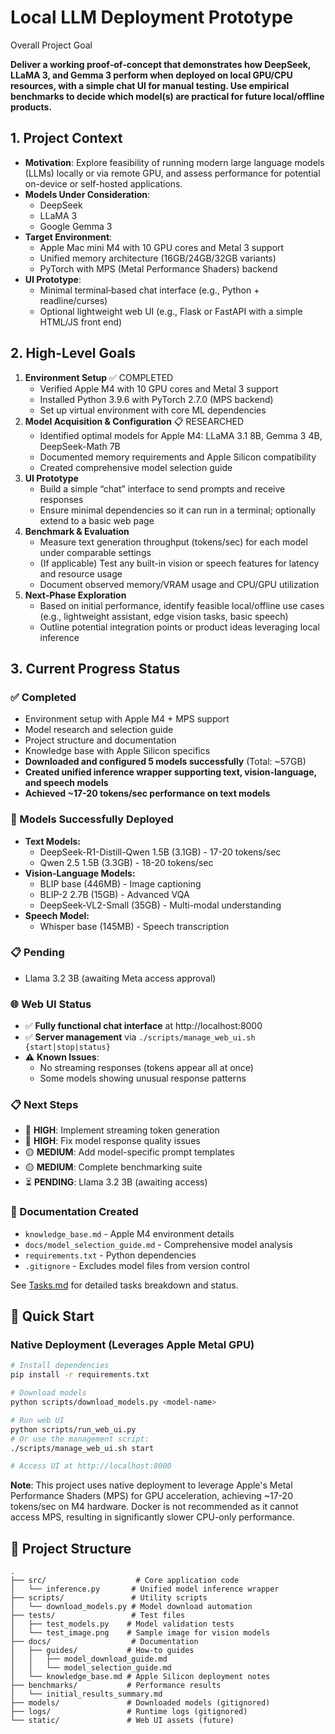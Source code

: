 # Local LLM Deployment Prototype

Overall Project Goal

**Deliver a working proof‐of‐concept that demonstrates how DeepSeek, LLaMA 3, and Gemma 3 perform when deployed on local GPU/CPU resources, with a simple chat UI for manual testing. Use empirical benchmarks to decide which model(s) are practical for future local/offline products.**

## 1. Project Context
- **Motivation**: Explore feasibility of running modern large language models (LLMs) locally or via remote GPU, and assess performance for potential on-device or self-hosted applications.
- **Models Under Consideration**:
  - DeepSeek
  - LLaMA 3
  - Google Gemma 3
- **Target Environment**:
  - Apple Mac mini M4 with 10 GPU cores and Metal 3 support
  - Unified memory architecture (16GB/24GB/32GB variants)
  - PyTorch with MPS (Metal Performance Shaders) backend
- **UI Prototype**:
  - Minimal terminal‐based chat interface (e.g., Python + readline/curses)
  - Optional lightweight web UI (e.g., Flask or FastAPI with a simple HTML/JS front end)

## 2. High-Level Goals
1. **Environment Setup** ✅ COMPLETED 
   - Verified Apple M4 with 10 GPU cores and Metal 3 support
   - Installed Python 3.9.6 with PyTorch 2.7.0 (MPS backend)
   - Set up virtual environment with core ML dependencies
2. **Model Acquisition & Configuration** 📋 RESEARCHED
   - Identified optimal models for Apple M4: LLaMA 3.1 8B, Gemma 3 4B, DeepSeek-Math 7B
   - Documented memory requirements and Apple Silicon compatibility
   - Created comprehensive model selection guide
3. **UI Prototype**  
   - Build a simple “chat” interface to send prompts and receive responses
   - Ensure minimal dependencies so it can run in a terminal; optionally extend to a basic web page
4. **Benchmark & Evaluation**  
   - Measure text generation throughput (tokens/sec) for each model under comparable settings
   - (If applicable) Test any built-in vision or speech features for latency and resource usage
   - Document observed memory/VRAM usage and CPU/GPU utilization
5. **Next‐Phase Exploration**  
   - Based on initial performance, identify feasible local/offline use cases (e.g., lightweight assistant, edge vision tasks, basic speech)
   - Outline potential integration points or product ideas leveraging local inference

## 3. Current Progress Status

### ✅ Completed
- Environment setup with Apple M4 + MPS support
- Model research and selection guide
- Project structure and documentation
- Knowledge base with Apple Silicon specifics
- **Downloaded and configured 5 models successfully** (Total: ~57GB)
- **Created unified inference wrapper supporting text, vision-language, and speech models**
- **Achieved ~17-20 tokens/sec performance on text models**

### 🚀 Models Successfully Deployed
- **Text Models:**
  - DeepSeek-R1-Distill-Qwen 1.5B (3.1GB) - 17-20 tokens/sec
  - Qwen 2.5 1.5B (3.3GB) - 18-20 tokens/sec
- **Vision-Language Models:**
  - BLIP base (446MB) - Image captioning
  - BLIP-2 2.7B (15GB) - Advanced VQA
  - DeepSeek-VL2-Small (35GB) - Multi-modal understanding
- **Speech Model:**
  - Whisper base (145MB) - Speech transcription

### 📋 Pending
- Llama 3.2 3B (awaiting Meta access approval)

### 🌐 Web UI Status
- ✅ **Fully functional chat interface** at http://localhost:8000
- ✅ **Server management** via `./scripts/manage_web_ui.sh {start|stop|status}`
- ⚠️ **Known Issues**:
  - No streaming responses (tokens appear all at once)
  - Some models showing unusual response patterns

### 📋 Next Steps
- 🔴 **HIGH**: Implement streaming token generation
- 🔴 **HIGH**: Fix model response quality issues  
- 🟡 **MEDIUM**: Add model-specific prompt templates
- 🟡 **MEDIUM**: Complete benchmarking suite
- ⏳ **PENDING**: Llama 3.2 3B (awaiting access)

### 📁 Documentation Created
- `knowledge_base.md` - Apple M4 environment details
- `docs/model_selection_guide.md` - Comprehensive model analysis
- `requirements.txt` - Python dependencies
- `.gitignore` - Excludes model files from version control

See [Tasks.md](./Tasks.md) for detailed tasks breakdown and status.

## 🚀 Quick Start

### Native Deployment (Leverages Apple Metal GPU)

```bash
# Install dependencies
pip install -r requirements.txt

# Download models
python scripts/download_models.py <model-name>

# Run web UI
python scripts/run_web_ui.py
# Or use the management script:
./scripts/manage_web_ui.sh start

# Access UI at http://localhost:8000
```

**Note**: This project uses native deployment to leverage Apple's Metal Performance Shaders (MPS) for GPU acceleration, achieving ~17-20 tokens/sec on M4 hardware. Docker is not recommended as it cannot access MPS, resulting in significantly slower CPU-only performance.

## 📁 Project Structure

```
.
├── src/                    # Core application code
│   └── inference.py       # Unified model inference wrapper
├── scripts/               # Utility scripts
│   └── download_models.py # Model download automation
├── tests/                 # Test files
│   ├── test_models.py    # Model validation tests
│   └── test_image.png    # Sample image for vision models
├── docs/                  # Documentation
│   ├── guides/           # How-to guides
│   │   ├── model_download_guide.md
│   │   └── model_selection_guide.md
│   └── knowledge_base.md # Apple Silicon deployment notes
├── benchmarks/           # Performance results
│   └── initial_results_summary.md
├── models/               # Downloaded models (gitignored)
├── logs/                 # Runtime logs (gitignored)
└── static/               # Web UI assets (future)